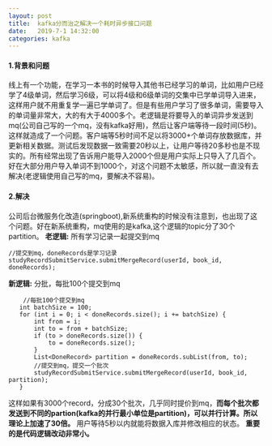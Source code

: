 ```yaml
---
layout: post
title:  kafka分而治之解决一个耗时异步接口问题
date:   2019-7-1 14:32:00
categories: kafka
---
```


#### 1.背景和问题
线上有一个功能，在学习一本书的时候导入其他书已经学习的单词，比如用户已经学了4级单词，然后学习6级，可以将4级和6级单词的交集中已学单词导入进来，这样用户就不用重复学一遍已学单词了。但是有些用户学习了很多单词，需要导入的单词量非常大，大的有大于4000多个。老逻辑是将要导入的单词异步发送到mq(公司自己写的一个mq，没有kafka好用)，然后让客户端等待一段时间(5秒)。这样就造成了一个问题。客户端等5秒时间不足以将3000+个单词存放数据库，并更新相关数据。测试后发现数据一致需要20秒以上，让用户等待20多秒也是不现实的。所有经常出现了告诉用户能导入2000个但是用户实际上只导入了几百个。好在大部分用户导入单词不到1000个，对这个问题不太敏感，所以就一直没有去解决(老逻辑使用自己写的mq，要解决不容易)。

#### 2.解决
 公司后台微服务化改造(springboot),新系统重构的时候没有注意到，也出现了这个问题。好在新系统重构，mq使用的是kafka,这个逻辑的topic分了30个partition。
 **老逻辑:**
 所有学习记录一起提交到mq
 ```
//提交到mq，doneRecords是学习记录
 studyRecordSubmitService.submitMergeRecord(userId, book_id, doneRecords); 
 ```

 **新逻辑:**
 分批，每批100个提交到mq
 ```
     //每批100个提交到mq
    int batchSize = 100;
    for (int i = 0; i < doneRecords.size(); i += batchSize) {
        int from = i;
        int to = from + batchSize;
        if (to > doneRecords.size()) {
            to = doneRecords.size();
        }
        List<DoneRecord> partition = doneRecords.subList(from, to);
        //提交到mq，提交一个批次
        studyRecordSubmitService.submitMergeRecord(userId, book_id, partition);
    }
 ```
 这样如果有3000个record，分成30个批次，几乎同时提价到mq，**而每个批次都发送到不同的partion(kafka的并行最小单位是partition)，可以并行计算。所以理论上加速了30倍。** 用户等待5秒以内就能将数据入库并修改相应的状态。
 **重要的是代码逻辑改动非常小。**